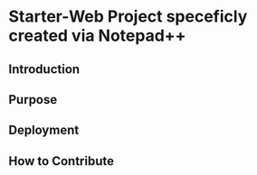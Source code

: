 # Starter-Web Project speceficly created via Notepad++

## Introduction

## Purpose

## Deployment

## How to Contribute